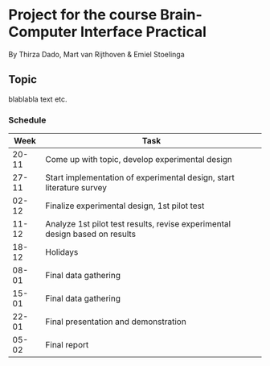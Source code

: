 # Project for the course Brain-Computer Interface Practical
By Thirza Dado, Mart van Rijthoven & Emiel Stoelinga

## Topic
blablabla text etc.

### Schedule
| Week | Task |
| --- | --- |
| 20-11 | Come up with topic, develop experimental design |
| 27-11 | Start implementation of experimental design, start literature survey |
| 02-12 | Finalize experimental design, 1st pilot test |
| 11-12 | Analyze 1st pilot test results, revise experimental design based on results |
| 18-12 | Holidays |
| 08-01 | Final data gathering |
| 15-01 | Final data gathering |
| 22-01 | Final presentation and demonstration |
| 05-02 | Final report |